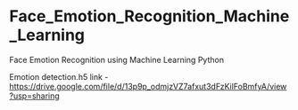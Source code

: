 # Face_Emotion_Recognition_Machine_Learning
Face Emotion Recognition using Machine Learning Python

Emotion detection.h5 link - https://drive.google.com/file/d/13p9p_odmjzVZ7afxut3dFzKilFoBmfyA/view?usp=sharing
